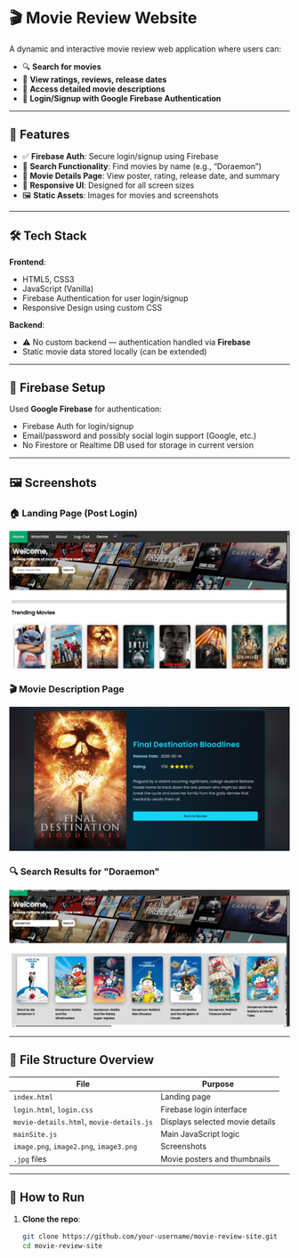 # 🎬 Movie Review Website

A dynamic and interactive movie review web application where users can:

- 🔍 **Search for movies**
- 📝 **View ratings, reviews, release dates**
- 💬 **Access detailed movie descriptions**
- 🔐 **Login/Signup with Google Firebase Authentication**

---

## 🚀 Features

- ✅ **Firebase Auth**: Secure login/signup using Firebase
- 🧠 **Search Functionality**: Find movies by name (e.g., “Doraemon”)
- 📝 **Movie Details Page**: View poster, rating, release date, and summary
- 🎨 **Responsive UI**: Designed for all screen sizes
- 🖼️ **Static Assets**: Images for movies and screenshots

---

## 🛠️ Tech Stack

**Frontend**:
- HTML5, CSS3
- JavaScript (Vanilla)
- Firebase Authentication for user login/signup
- Responsive Design using custom CSS

**Backend**:
- ⚠️ No custom backend — authentication handled via **Firebase**
- Static movie data stored locally (can be extended)

---

## 🔐 Firebase Setup

Used **Google Firebase** for authentication:

- Firebase Auth for login/signup
- Email/password and possibly social login support (Google, etc.)
- No Firestore or Realtime DB used for storage in current version

---

## 🖼️ Screenshots

### 🏠 Landing Page (Post Login)
![Landing Page](./image.png)

### 🎬 Movie Description Page
![Movie Description](./image2.png)

### 🔍 Search Results for "Doraemon"
![Search Results](./image3.png)

---

## 📁 File Structure Overview

| File | Purpose |
|------|---------|
| `index.html` | Landing page |
| `login.html`, `login.css` | Firebase login interface |
| `movie-details.html`, `movie-details.js` | Displays selected movie details |
| `mainSite.js` | Main JavaScript logic |
| `image.png`, `image2.png`, `image3.png` | Screenshots |
| `.jpg` files | Movie posters and thumbnails |

---

## 📌 How to Run

1. **Clone the repo**:
   ```bash
   git clone https://github.com/your-username/movie-review-site.git
   cd movie-review-site
